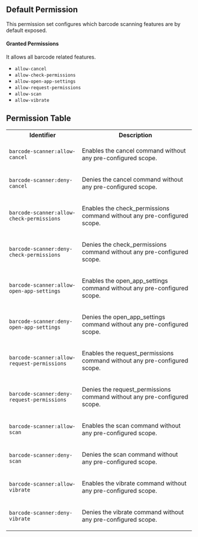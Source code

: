 ## Default Permission

This permission set configures which barcode scanning features are by default
exposed.

#### Granted Permissions

It allows all barcode related features.

-   `allow-cancel`
-   `allow-check-permissions`
-   `allow-open-app-settings`
-   `allow-request-permissions`
-   `allow-scan`
-   `allow-vibrate`

## Permission Table

<table>
<tr>
<th>Identifier</th>
<th>Description</th>
</tr>

<tr>
<td>

`barcode-scanner:allow-cancel`

</td>
<td>

Enables the cancel command without any pre-configured scope.

</td>
</tr>

<tr>
<td>

`barcode-scanner:deny-cancel`

</td>
<td>

Denies the cancel command without any pre-configured scope.

</td>
</tr>

<tr>
<td>

`barcode-scanner:allow-check-permissions`

</td>
<td>

Enables the check_permissions command without any pre-configured scope.

</td>
</tr>

<tr>
<td>

`barcode-scanner:deny-check-permissions`

</td>
<td>

Denies the check_permissions command without any pre-configured scope.

</td>
</tr>

<tr>
<td>

`barcode-scanner:allow-open-app-settings`

</td>
<td>

Enables the open_app_settings command without any pre-configured scope.

</td>
</tr>

<tr>
<td>

`barcode-scanner:deny-open-app-settings`

</td>
<td>

Denies the open_app_settings command without any pre-configured scope.

</td>
</tr>

<tr>
<td>

`barcode-scanner:allow-request-permissions`

</td>
<td>

Enables the request_permissions command without any pre-configured scope.

</td>
</tr>

<tr>
<td>

`barcode-scanner:deny-request-permissions`

</td>
<td>

Denies the request_permissions command without any pre-configured scope.

</td>
</tr>

<tr>
<td>

`barcode-scanner:allow-scan`

</td>
<td>

Enables the scan command without any pre-configured scope.

</td>
</tr>

<tr>
<td>

`barcode-scanner:deny-scan`

</td>
<td>

Denies the scan command without any pre-configured scope.

</td>
</tr>

<tr>
<td>

`barcode-scanner:allow-vibrate`

</td>
<td>

Enables the vibrate command without any pre-configured scope.

</td>
</tr>

<tr>
<td>

`barcode-scanner:deny-vibrate`

</td>
<td>

Denies the vibrate command without any pre-configured scope.

</td>
</tr>
</table>
